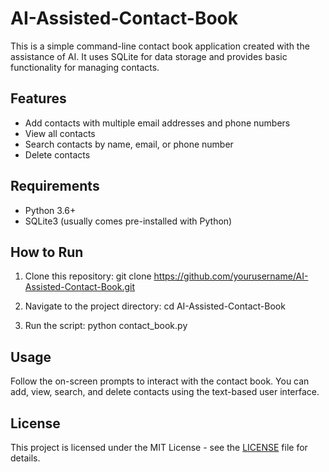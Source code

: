# AI-Assisted-Contact-Book

This is a simple command-line contact book application created with the assistance of AI. It uses SQLite for data storage and provides basic functionality for managing contacts.

## Features

- Add contacts with multiple email addresses and phone numbers
- View all contacts
- Search contacts by name, email, or phone number
- Delete contacts

## Requirements

- Python 3.6+
- SQLite3 (usually comes pre-installed with Python)

## How to Run

1. Clone this repository:
git clone https://github.com/yourusername/AI-Assisted-Contact-Book.git

2. Navigate to the project directory:
cd AI-Assisted-Contact-Book

3. Run the script:
python contact_book.py

## Usage

Follow the on-screen prompts to interact with the contact book. You can add, view, search, and delete contacts using the text-based user interface.

## License

This project is licensed under the MIT License - see the [LICENSE](LICENSE) file for details.
